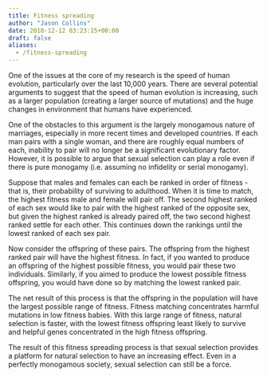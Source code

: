 ```yaml
---
title: Fitness spreading
author: "Jason Collins"
date: 2010-12-12 03:23:15+00:00
draft: false
aliases:
  - /fitness-spreading
---
```


One of the issues at the core of my research is the speed of human evolution, particularly over the last 10,000 years. There are several potential arguments to suggest that the speed of human evolution is increasing, such as a larger population (creating a larger source of mutations) and the huge changes in environment that humans have experienced.

One of the obstacles to this argument is the largely monogamous nature of marriages, especially in more recent times and developed countries. If each man pairs with a single woman, and there are roughly equal numbers of each, inability to pair will no longer be a significant evolutionary factor. However, it is possible to argue that sexual selection can play a role even if there is pure monogamy (i.e. assuming no infidelity or serial monogamy).

Suppose that males and females can each be ranked in order of fitness - that is, their probability of surviving to adulthood. When it is time to match, the highest fitness male and female will pair off. The second highest ranked of each sex would like to pair with the highest ranked of the opposite sex, but given the highest ranked is already paired off, the two second highest ranked settle for each other. This continues down the rankings until the lowest ranked of each sex pair.

Now consider the offspring of these pairs. The offspring from the highest ranked pair will have the highest fitness. In fact, if you wanted to produce an offspring of the highest possible fitness, you would pair these two individuals. Similarly, if you aimed to produce the lowest possible fitness offspring, you would have done so by matching the lowest ranked pair.

The net result of this process is that the offspring in the population will have the largest possible range of fitness. Fitness matching concentrates harmful mutations in low fitness babies. With this large range of fitness, natural selection is faster, with the lowest fitness offspring least likely to survive and helpful genes concentrated in the high fitness offspring.

The result of this fitness spreading process is that sexual selection provides a platform for natural selection to have an increasing effect. Even in a perfectly monogamous society, sexual selection can still be a force.
